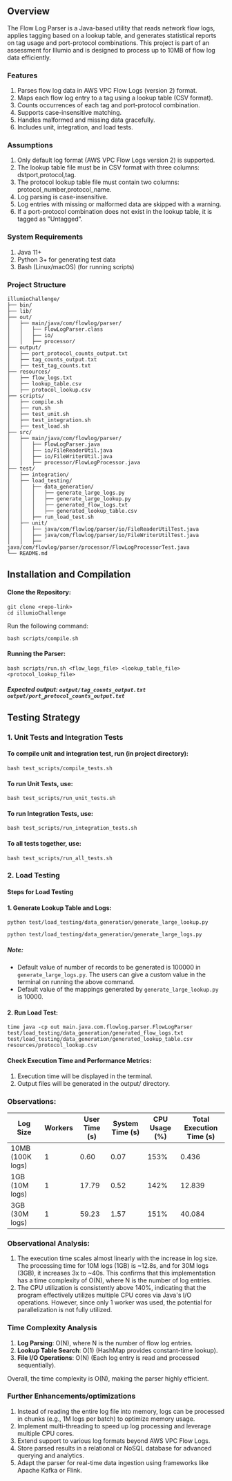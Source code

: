## Overview

The Flow Log Parser is a Java-based utility that reads network flow logs, applies tagging based on a lookup table, and generates statistical reports on tag usage and port-protocol combinations. This project is part of an assessment for Illumio and is designed to process up to 10MB of flow log data efficiently.

###  Features

1. Parses flow log data in AWS VPC Flow Logs (version 2) format.
2. Maps each flow log entry to a tag using a lookup table (CSV format).
3. Counts occurrences of each tag and port-protocol combination.
4. Supports case-insensitive matching.
5. Handles malformed and missing data gracefully.
6. Includes unit, integration, and load tests.

### Assumptions

1. Only default log format (AWS VPC Flow Logs version 2) is supported.
2. The lookup table file must be in CSV format with three columns: dstport,protocol,tag.
3. The protocol lookup table file must contain two columns: protocol_number,protocol_name.
4. Log parsing is case-insensitive.
5. Log entries with missing or malformed data are skipped with a warning.
6. If a port-protocol combination does not exist in the lookup table, it is tagged as "Untagged".

### System Requirements

1. Java 11+
2. Python 3+ for generating test data
3. Bash (Linux/macOS) (for running scripts)
   
###  Project Structure
````
illumioChallenge/
├── bin/
├── lib/
├── out/
│   ├── main/java/com/flowlog/parser/
│   │   ├── FlowLogParser.class
│   │   ├── io/
│   │   ├── processor/
├── output/
│   ├── port_protocol_counts_output.txt
│   ├── tag_counts_output.txt
│   ├── test_tag_counts.txt
├── resources/
│   ├── flow_logs.txt
│   ├── lookup_table.csv
│   ├── protocol_lookup.csv
├── scripts/
│   ├── compile.sh
│   ├── run.sh
│   ├── test_unit.sh
│   ├── test_integration.sh
│   ├── test_load.sh
├── src/
│   ├── main/java/com/flowlog/parser/
│   │   ├── FlowLogParser.java
│   │   ├── io/FileReaderUtil.java
│   │   ├── io/FileWriterUtil.java
│   │   ├── processor/FlowLogProcessor.java
├── test/
│   ├── integration/
│   ├── load_testing/
│   │   ├── data_generation/
│   │   │   ├── generate_large_logs.py
│   │   │   ├── generate_large_lookup.py
│   │   │   ├── generated_flow_logs.txt
│   │   │   ├── generated_lookup_table.csv
│   │   ├── run_load_test.sh
│   ├── unit/
│   │   ├── java/com/flowlog/parser/io/FileReaderUtilTest.java
│   │   ├── java/com/flowlog/parser/io/FileWriterUtilTest.java
│   │   ├── java/com/flowlog/parser/processor/FlowLogProcessorTest.java
└── README.md
````

##  Installation and Compilation
#### Clone the Repository:
````
git clone <repo-link>
cd illumioChallenge
````
Run the following command:
````
bash scripts/compile.sh
````
#### Running the Parser:
````
bash scripts/run.sh <flow_logs_file> <lookup_table_file> <protocol_lookup_file>
````
##### Expected output: ````output/tag_counts_output.txt```` ````output/port_protocol_counts_output.txt````

## Testing Strategy

### 1. Unit Tests and Integration Tests

#### To compile unit and integration test, run (in project directory):
````
bash test_scripts/compile_tests.sh
````
#### To run Unit Tests, use:
````
bash test_scripts/run_unit_tests.sh
````
#### To run Integration Tests, use:
````
bash test_scripts/run_integration_tests.sh
````
#### To all tests together, use:
````
bash test_scripts/run_all_tests.sh
````

### 2. Load Testing 
#### Steps for Load Testing

#### 1. Generate Lookup Table and Logs:

````
python test/load_testing/data_generation/generate_large_lookup.py
````

````
python test/load_testing/data_generation/generate_large_logs.py
````
##### Note:
- Default value of number of records to be generated is 100000 in ````generate_large_logs.py````. The users can give a custom value in the terminal on running the above command.
- Default value of the mappings generated by ````generate_large_lookup.py```` is 10000.
#### 2. Run Load Test:

````
time java -cp out main.java.com.flowlog.parser.FlowLogParser test/load_testing/data_generation/generated_flow_logs.txt test/load_testing/data_generation/generated_lookup_table.csv resources/protocol_lookup.csv
````
#### Check Execution Time and Performance Metrics:
1. Execution time will be displayed in the terminal.
2. Output files will be generated in the output/ directory.

### Observations: 

| Log Size         | Workers | User Time (s) | System Time (s) | CPU Usage (%) | Total Execution Time (s) |
|-----------------|---------|--------------|----------------|--------------|-------------------------|
| 10MB (100K logs) | 1       | 0.60         | 0.07           | 153%         | 0.436                   |
| 1GB (10M logs)  | 1       | 17.79        | 0.52           | 142%         | 12.839                   |
| 3GB (30M logs)  | 1       | 59.23        | 1.57           | 151%         | 40.084                   |

### Observational Analysis: 
1. The execution time scales almost linearly with the increase in log size. The processing time for 10M logs (1GB) is ~12.8s, and for 30M logs (3GB), it increases 3x to ~40s.
This confirms that this implementation has a time complexity of O(N), where N is the number of log entries.
2. The CPU utilization is consistently above 140%, indicating that the program effectively utilizes multiple CPU cores via Java's I/O operations.
However, since only 1 worker was used, the potential for parallelization is not fully utilized.

### Time Complexity Analysis

1. **Log Parsing**: O(N), where N is the number of flow log entries.
2. **Lookup Table Search**: O(1) (HashMap provides constant-time lookup).
3. **File I/O Operations**: O(N) (Each log entry is read and processed sequentially).

  Overall, the time complexity is O(N), making the parser highly efficient.

### Further Enhancements/optimizations

1. Instead of reading the entire log file into memory, logs can be processed in chunks (e.g., 1M logs per batch) to optimize memory usage.
2. Implement multi-threading to speed up log processing and leverage multiple CPU cores.
3. Extend support to various log formats beyond AWS VPC Flow Logs.
4. Store parsed results in a relational or NoSQL database for advanced querying and analytics.
5. Adapt the parser for real-time data ingestion using frameworks like Apache Kafka or Flink.


